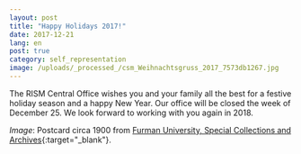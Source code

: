 ```yaml
---
layout: post
title: "Happy Holidays 2017!"
date: 2017-12-21
lang: en
post: true
category: self_representation
image: /uploads/_processed_/csm_Weihnachtsgruss_2017_7573db1267.jpg
---
```





The RISM Central Office wishes you and your family all the best for a festive holiday season and a happy New Year. Our office will be closed the week of December 25. We look forward to working with you again in 2018.

_Image_: Postcard circa 1900 from [Furman University, Special Collections and Archives](http://cdm16821.contentdm.oclc.org/cdm/ref/collection/p16821coll9/id/767){:target="_blank"}.

<script type="text/javascript">var switchTo5x=true;</script><script type="text/javascript" src="http://w.sharethis.com/button/buttons.js"></script><script type="text/javascript">stLight.options({publisher: "9b601438-1ce1-49d8-bfd7-9cff5df54c17", doNotHash: false, doNotCopy: false, hashAddressBar: false});</script>
